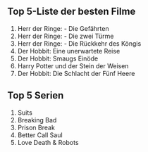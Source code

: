 ## Top 5-Liste der besten Filme
1. Herr der Ringe: - Die Gefährten
2. Herr der Ringe: - Die zwei Türme
3. Herr der Ringe: - Die Rückkehr des Köngis
4. Der Hobbit: Eine unerwartete Reise
5. Der Hobbit: Smaugs Einöde
6. Harry Potter und der Stein der Weisen
7. Der Hobbit: Die Schlacht der Fünf Heere

## Top 5 Serien
1. Suits
2. Breaking Bad
3. Prison Break
4. Better Call Saul
5. Love Death & Robots
